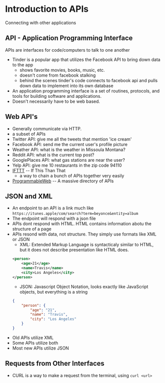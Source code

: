 # Introduction to APIs
Connecting with other applications

## API - Application Programming Interface
APIs are interfaces for code/computers to talk to one another
- Tinder is a popular app that utilizes the Facebook API to bring down data to the app
  - shows favorite movies, books, music, etc.
  - doesn't come from facebook stalking
  - behind the scenes tinder's code connects to facebook api and pulls down data to implement into its own database
- An application programming interface is a set of routines, protocols, and tools for building software and applications. 
- Doesn't necessarily have to be web based.

## Web API's
- Generally communicate via HTTP. 
- a subset of APIs
- Twitter API: give me all the tweets that mention 'ice cream'
- Facebook API: send me the current user's profile picture
- Weather API: what is the weather in Missoula Montana?
- Reddit API: what is the current top post?
- GooglePlaces API: what gas stations are near the user?
- Yelp API: give me 10 restaurants in the zip code 94110
- [IFTTT](https://ifttt.com) -- If This Than That
  - a way to chain a bunch of APIs together very easily
- [ProgrammableWeb](https://www.programmableweb.com) -- A massive directory of APIs

## JSON and XML
- An endpoint to an API is a link much like ` https://itunes.apple/com/search?term=beyonce&entity=album ` 
- The endpoint will respond with a json file
- APIs dont respond with HTML. HTML contains information abotu the structure of a page
- APIs resond with data, not structure. They simply use formats like XML or JSON
  - XML: Extended Markup Language is syntacticaly similar to HTML, but it does not describe presentation like HTML does.
  ```xml
  <person>
      <age>21</age>
      <name>Travis</name>
      <city>Los Angeles</city>
  </person>
  ```
  - JSON: Javascript Object Notation, looks exactly like JavaScript objects, but everything is a string
  ```json
  {
      "person": {
          "age": "21",
          "name": "Travis",
          "city": "Los Angeles"
      }
  }
  ```
- Old APIs utilize XML
- Some APIs utilize both
- Most new APIs utilize JSON

## Requests from Other Interfaces
- CURL is a way to make a request from the terminal, using ` curl <url> `
